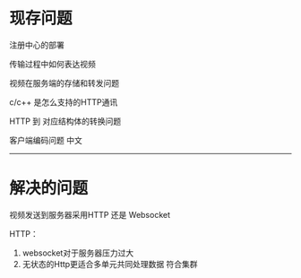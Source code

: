 # 现存问题

注册中心的部署

传输过程中如何表达视频

视频在服务端的存储和转发问题

c/c++ 是怎么支持的HTTP通讯

HTTP 到 对应结构体的转换问题

客户端编码问题 中文

---

# 解决的问题

视频发送到服务器采用HTTP 还是 Websocket

HTTP：

1. websocket对于服务器压力过大
2. 无状态的Http更适合多单元共同处理数据 符合集群
